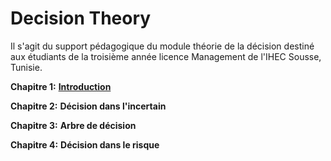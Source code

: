 # Decision Theory
Il s'agit du support pédagogique du module théorie de la décision destiné aux étudiants de la troisième année licence Management de l'IHEC Sousse, Tunisie.

__Chapitre 1:__ [__Introduction__](https://github.com/Hamrita/DT/blob/main/Chap%201/DT_Chap1.pdf) 

__Chapitre 2:__  __Décision dans l'incertain__

__Chapitre 3:__ __Arbre de décision__

__Chapitre 4:__ __Décision dans le risque__
